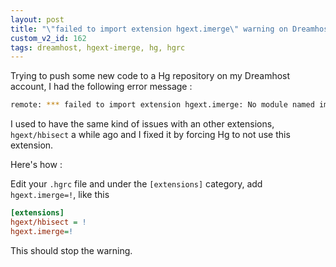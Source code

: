 ```yaml
---
layout: post
title: "\"failed to import extension hgext.imerge\" warning on Dreamhost"
custom_v2_id: 162
tags: dreamhost, hgext-imerge, hg, hgrc
---
```


Trying to push some new code to a Hg repository on my Dreamhost account, I had
the following error message :


```sh
remote: *** failed to import extension hgext.imerge: No module named imerge

```

I used to have the same kind of issues with an other extensions,
`hgext/hbisect` a while ago and I fixed it by forcing Hg to not use this
extension.

Here's how :

Edit your `.hgrc` file and under the `[extensions]` category, add
`hgext.imerge=!`, like this


```ini
[extensions]
hgext/hbisect = !
hgext.imerge=!
```

This should stop the warning.
